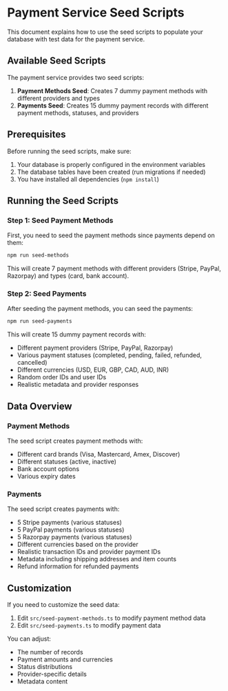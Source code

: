 # Payment Service Seed Scripts

This document explains how to use the seed scripts to populate your database with test data for the payment service.

## Available Seed Scripts

The payment service provides two seed scripts:

1. **Payment Methods Seed**: Creates 7 dummy payment methods with different providers and types
2. **Payments Seed**: Creates 15 dummy payment records with different payment methods, statuses, and providers

## Prerequisites

Before running the seed scripts, make sure:

1. Your database is properly configured in the environment variables
2. The database tables have been created (run migrations if needed)
3. You have installed all dependencies (`npm install`)

## Running the Seed Scripts

### Step 1: Seed Payment Methods

First, you need to seed the payment methods since payments depend on them:

```bash
npm run seed-methods
```

This will create 7 payment methods with different providers (Stripe, PayPal, Razorpay) and types (card, bank account).

### Step 2: Seed Payments

After seeding the payment methods, you can seed the payments:

```bash
npm run seed-payments
```

This will create 15 dummy payment records with:
- Different payment providers (Stripe, PayPal, Razorpay)
- Various payment statuses (completed, pending, failed, refunded, cancelled)
- Different currencies (USD, EUR, GBP, CAD, AUD, INR)
- Random order IDs and user IDs
- Realistic metadata and provider responses

## Data Overview

### Payment Methods

The seed script creates payment methods with:
- Different card brands (Visa, Mastercard, Amex, Discover)
- Different statuses (active, inactive)
- Bank account options
- Various expiry dates

### Payments

The seed script creates payments with:
- 5 Stripe payments (various statuses)
- 5 PayPal payments (various statuses)
- 5 Razorpay payments (various statuses)
- Different currencies based on the provider
- Realistic transaction IDs and provider payment IDs
- Metadata including shipping addresses and item counts
- Refund information for refunded payments

## Customization

If you need to customize the seed data:

1. Edit `src/seed-payment-methods.ts` to modify payment method data
2. Edit `src/seed-payments.ts` to modify payment data

You can adjust:
- The number of records
- Payment amounts and currencies
- Status distributions
- Provider-specific details
- Metadata content 
